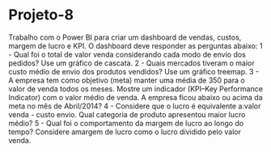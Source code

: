 # Projeto-8
Trabalho com o Power BI para criar um dashboard de vendas, custos, margem de lucro e KPI.
O dashboard deve responder as perguntas abaixo:
1 - Qual foi o total de valor venda considerando cada modo de envio dos pedidos? Use um gráfico de cascata.
2 - Quais mercados tiveram o maior custo médio de envio dos produtos vendidos? Use um gráfico treemap.
3 - A empresa tem como objetivo (meta) manter uma média de 350 para o valor de venda todos os meses. Mostre um indicador (KPI–Key Performance Indicator) com o valor médio de venda. A empresa ficou abaixo ou acima da meta no mês de Abril/2014?
4 - Considere que o lucro é equivalente a:valor venda - custo envio. Qual categoria de produto apresentou maior lucro médio?
5 - Qual foi o comportamento da margem de lucro ao longo do tempo? Considere amargem de lucro como o lucro dividido pelo valor venda.
